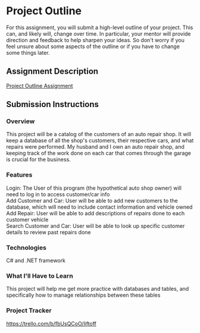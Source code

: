 # Project Outline
For this assignment, you will submit a high-level outline of your project. This can, and likely will, change over time. In particular, your mentor will provide direction and feedback to help sharpen your ideas. So don't worry if you feel unsure about some aspects of the outline or if you have to change some things later.

## Assignment Description
[Project Outline Assignment](https://education.launchcode.org/liftoff/modules/assignments/project-outline)

## Submission Instructions

### Overview
This project will be a catalog of the customers of an auto repair shop. It will keep a database of all the shop's customers, their respective cars, and what repairs were performed.
My husband and I own an auto repair shop, and keeping track of the work done on each car that comes through the garage is crucial for the business.
### Features
Login: The User of this program (the hypothetical auto shop owner) will need to log in to access customer/car info  
Add Customer and Car: User will be able to add new customers to the database, which will need to include contact information and vehicle owned  
Add Repair: User will be able to add descriptions of repairs done to each customer vehicle  
Search Customer and Car: User will be able to look up specific customer details to review past repairs done  
### Technologies
C# and .NET framework
### What I'll Have to Learn
This project will help me get more practice with databases and tables, and specifically how to manage relationships between these tables
### Project Tracker
https://trello.com/b/fbUsQCoO/liftoff
